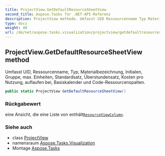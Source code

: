 ```yaml
---
title: ProjectView.GetDefaultResourceSheetView
second_title: Aspose.Tasks für .NET-API-Referenz
description: ProjectView methode. Umfasst UID Ressourcenname Typ Materialbezeichnung Initialen Gruppe max. Einheiten Standardsatz Überstundensatz Kosten pro Nutzung auflaufen bei Basiskalender und CodeRessourcenspalten.
type: docs
weight: 40
url: /de/net/aspose.tasks.visualization/projectview/getdefaultresourcesheetview/
---
```

## ProjectView.GetDefaultResourceSheetView method

Umfasst UID, Ressourcenname, Typ, Materialbezeichnung, Initialen, Gruppe, max. Einheiten, Standardsatz, Überstundensatz, Kosten pro Nutzung, auflaufen bei, Basiskalender und Code-Ressourcenspalten.

```csharp
public static ProjectView GetDefaultResourceSheetView()
```

### Rückgabewert

eine Ansicht, die eine Liste von enthält[`ResourceViewColumn`](../../resourceviewcolumn/).

### Siehe auch

* class [ProjectView](../)
* namensraum [Aspose.Tasks.Visualization](../../projectview/)
* Montage [Aspose.Tasks](../../../)


